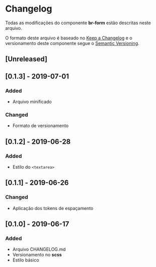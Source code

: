 # Changelog
Todas as modificações do componente **br-form** estão descritas neste arquivo.

O formato deste arquivo é baseado no [Keep a Changelog](https://keepachangelog.com/en/1.0.0/) e o versionamento deste componente segue o [Semantic Versioning](https://semver.org/spec/v2.0.0.html).

## [Unreleased]

## [0.1.3] - 2019-07-01
### Added
- Arquivo minificado

### Changed
- Formato de versionamento

## [0.1.2] - 2019-06-28
### Added
- Estilo do `<textarea>`

## [0.1.1] - 2019-06-26
### Changed
- Aplicação dos tokens de espaçamento

## [0.1.0] - 2019-06-17
### Added
- Arquivo CHANGELOG.md
- Versionamento no **scss**
- Estilo básico
